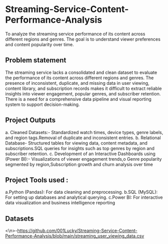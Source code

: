 # Streaming-Service-Content-Performance-Analysis
To analyze the streaming service performance of its content across different regions and genres. The goal is to understand viewer preferences and content popularity over time.
## Problem statement
The streaming service lacks a consolidated and clean dataset to evaluate the performance of its content across different regions and genres. The presence of inconsistent, duplicate, and missing data in user viewing, content library, and subscription records makes it difficult to extract reliable insights into viewer engagement, popular genres, and subscriber retention. There is a need for a comprehensive data pipeline and visual reporting system to support decision-making.
## Project Outputs
a. Cleaned Datasets:- Standardized watch times, device types, genre labels, and region tags.Removal of duplicate and inconsistent entries.
b. Relational Database- Structured tables for viewing data, content metadata, and subscriptions.SQL queries for insights such as top genres by region and subscriber retention.
c. Development of an Interactive Dashboards using (Power BI):- Visualizations of viewer engagement trends,o	Genre popularity segmented by region,Subscription growth and churn analysis over time
## Project Tools used : 
a.Python (Pandas): For data cleaning and preprocessing.
b.SQL (MySQL): For setting up databases and analytical querying.
c.Power BI: For interactive data visualization and business intelligence reporting
## Datasets
<\n>-https://github.com/001Lucky/Streaming-Service-Content-Performance-Analysis/blob/main/streaming_user_viewing_data.csv<n/>

